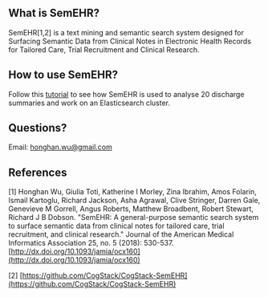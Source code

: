 ## What is SemEHR?
SemEHR[1,2] is a text mining and semantic search system designed for Surfacing Semantic Data from Clinical Notes in Electronic Health Records for Tailored Care, Trial Recruitment and Clinical Research.

## How to use SemEHR?
Follow this [tutorial](tutorials.html) to see how SemEHR is used to analyse 20 discharge summaries and work on an Elasticsearch cluster.

## Questions?
Email: honghan.wu@gmail.com

## References
[1] Honghan Wu, Giulia Toti, Katherine I Morley, Zina Ibrahim, Amos Folarin, Ismail Kartoglu, Richard Jackson, Asha Agrawal, Clive Stringer, Darren Gale, Genevieve M Gorrell, Angus Roberts, Matthew Broadbent, Robert Stewart, Richard J B Dobson. "SemEHR: A general-purpose semantic search system to surface semantic data from clinical notes for tailored care, trial recruitment, and clinical research." Journal of the American Medical Informatics Association 25, no. 5 (2018): 530-537. [http://dx.doi.org/10.1093/jamia/ocx160](http://dx.doi.org/10.1093/jamia/ocx160)

[2] [https://github.com/CogStack/CogStack-SemEHR](https://github.com/CogStack/CogStack-SemEHR)

